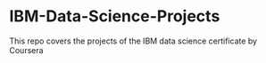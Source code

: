 # IBM-Data-Science-Projects
This repo covers the projects of the IBM data science certificate by Coursera
